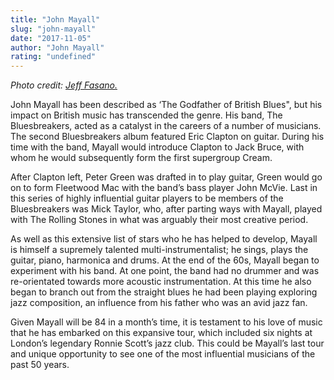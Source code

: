 ```yaml
---
title: "John Mayall"
slug: "john-mayall"
date: "2017-11-05"
author: "John Mayall"
rating: "undefined"
---
```


_Photo credit: [Jeff Fasano.](http://www.johnmayall.com/media.html)_

John Mayall has been described as ‘The Godfather of British Blues", but his impact on British music has transcended the genre. His band, The Bluesbreakers, acted as a catalyst in the careers of a number of musicians. The second Bluesbreakers album featured Eric Clapton on guitar. During his time with the band, Mayall would introduce Clapton to Jack Bruce, with whom he would subsequently form the first supergroup Cream.

After Clapton left, Peter Green was drafted in to play guitar, Green would go on to form Fleetwood Mac with the band’s bass player John McVie. Last in this series of highly influential guitar players to be members of the Bluesbreakers was Mick Taylor, who, after parting ways with Mayall, played with The Rolling Stones in what was arguably their most creative period.

As well as this extensive list of stars who he has helped to develop, Mayall is himself a supremely talented multi-instrumentalist; he sings, plays the guitar, piano, harmonica and drums. At the end of the 60s, Mayall began to experiment with his band. At one point, the band had no drummer and was re-orientated towards more acoustic instrumentation. At this time he also began to branch out from the straight blues he had been playing exploring jazz composition, an influence from his father who was an avid jazz fan.

Given Mayall will be 84 in a month’s time, it is testament to his love of music that he has embarked on this expansive tour, which included six nights at London’s legendary Ronnie Scott’s jazz club. This could be Mayall’s last tour and unique opportunity to see one of the most influential musicians of the past 50 years.
